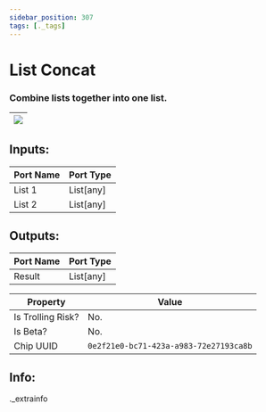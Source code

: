 ```yaml
---
sidebar_position: 307
tags: [._tags]
---
```


# List Concat


### Combine lists together into one list.

| ![](https://images-ext-2.discordapp.net/external/MPmIaQzlEPmgGWlgi-WxBBXt0Bjv_zWPkg1y1f_sy3s/https/www.recroomcircuits.com/image/circuit/absolute-value?width=206&height=108) |
|-----|

## Inputs:
| Port Name | Port Type |
|-----------|-----------|
| List 1 | List[any] |
| List 2 | List[any] |

## Outputs:
| Port Name | Port Type |
|-----------|-----------|
| Result | List[any] | 

| Property  | Value |
|-------------------|-----------|
| Is Trolling Risk? | No. |
| Is Beta? | No. |
| Chip UUID | `0e2f21e0-bc71-423a-a983-72e27193ca8b` |

## Info:
._extrainfo